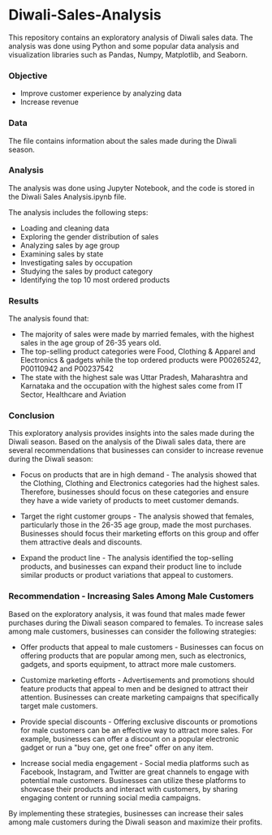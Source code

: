 # Diwali-Sales-Analysis
This repository contains an exploratory analysis of Diwali sales data. The analysis was done using Python and some popular data analysis and visualization libraries such as Pandas, Numpy, Matplotlib, and Seaborn.

### Objective
* Improve customer experience by analyzing data
* Increase revenue

### Data
The file contains information about the sales made during the Diwali season.

### Analysis
The analysis was done using Jupyter Notebook, and the code is stored in the Diwali Sales Analysis.ipynb file.

The analysis includes the following steps:

* Loading and cleaning data
* Exploring the gender distribution of sales
* Analyzing sales by age group
* Examining sales by state
* Investigating sales by occupation
* Studying the sales by product category
* Identifying the top 10 most ordered products

### Results
The analysis found that:
* The majority of sales were made by married females, with the highest sales in the age group of 26-35 years old.
* The top-selling product categories were Food, Clothing & Apparel and Electronics & gadgets while the top ordered products were P00265242, P00110942 and P00237542
* The state with the highest sale was Uttar Pradesh, Maharashtra and Karnataka and the occupation with the highest sales come from IT Sector, Healthcare and Aviation

### Conclusion
This exploratory analysis provides insights into the sales made during the Diwali season. Based on the analysis of the Diwali sales data, there are several recommendations that businesses can consider to increase revenue during the Diwali season:

* Focus on products that are in high demand - The analysis showed that the Clothing, Clothing and Electronics categories had the highest sales. Therefore, businesses should focus on these categories and ensure they have a wide variety of products to meet customer demands.

* Target the right customer groups - The analysis showed that females, particularly those in the 26-35 age group, made the most purchases. Businesses should focus their marketing efforts on this group and offer them attractive deals and discounts.

* Expand the product line - The analysis identified the top-selling products, and businesses can expand their product line to include similar products or product variations that appeal to customers.

### Recommendation - Increasing Sales Among Male Customers
Based on the exploratory analysis, it was found that males made fewer purchases during the Diwali season compared to females. To increase sales among male customers, businesses can consider the following strategies:
* Offer products that appeal to male customers - Businesses can focus on offering products that are popular among men, such as electronics, gadgets, and sports equipment, to attract more male customers.

* Customize marketing efforts - Advertisements and promotions should feature products that appeal to men and be designed to attract their attention. Businesses can create marketing campaigns that specifically target male customers.

* Provide special discounts - Offering exclusive discounts or promotions for male customers can be an effective way to attract more sales. For example, businesses can offer a discount on a popular electronic gadget or run a "buy one, get one free" offer on any item.

* Increase social media engagement - Social media platforms such as Facebook, Instagram, and Twitter are great channels to engage with potential male customers. Businesses can utilize these platforms to showcase their products and interact with customers, by sharing engaging content or running social media campaigns.

By implementing these strategies, businesses can increase their sales among male customers during the Diwali season and maximize their profits.


